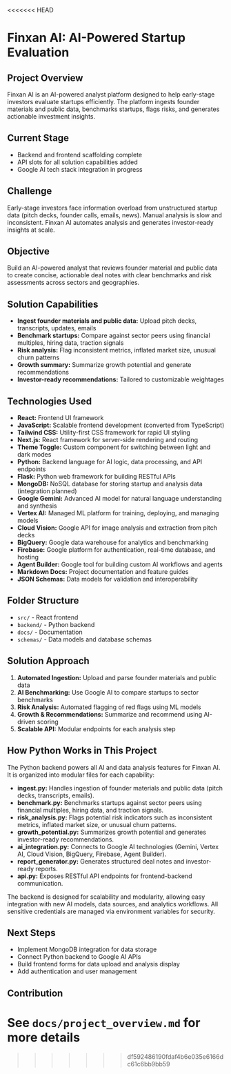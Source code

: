 
<<<<<<< HEAD


# Finxan AI: AI-Powered Startup Evaluation


## Project Overview

Finxan AI is an AI-powered analyst platform designed to help early-stage investors evaluate startups efficiently. The platform ingests founder materials and public data, benchmarks startups, flags risks, and generates actionable investment insights.


## Current Stage

- Backend and frontend scaffolding complete
- API slots for all solution capabilities added
- Google AI tech stack integration in progress

## Challenge


Early-stage investors face information overload from unstructured startup data (pitch decks, founder calls, emails, news). Manual analysis is slow and inconsistent. Finxan AI automates analysis and generates investor-ready insights at scale.

## Objective


Build an AI-powered analyst that reviews founder material and public data to create concise, actionable deal notes with clear benchmarks and risk assessments across sectors and geographies.


## Solution Capabilities

- **Ingest founder materials and public data:** Upload pitch decks, transcripts, updates, emails
- **Benchmark startups:** Compare against sector peers using financial multiples, hiring data, traction signals
- **Risk analysis:** Flag inconsistent metrics, inflated market size, unusual churn patterns
- **Growth summary:** Summarize growth potential and generate recommendations
- **Investor-ready recommendations:** Tailored to customizable weightages



## Technologies Used

- **React:** Frontend UI framework
- **JavaScript:** Scalable frontend development (converted from TypeScript)
- **Tailwind CSS:** Utility-first CSS framework for rapid UI styling
- **Next.js:** React framework for server-side rendering and routing
- **Theme Toggle:** Custom component for switching between light and dark modes
- **Python:** Backend language for AI logic, data processing, and API endpoints
- **Flask:** Python web framework for building RESTful APIs
- **MongoDB:** NoSQL database for storing startup and analysis data (integration planned)
- **Google Gemini:** Advanced AI model for natural language understanding and synthesis
- **Vertex AI:** Managed ML platform for training, deploying, and managing models
- **Cloud Vision:** Google API for image analysis and extraction from pitch decks
- **BigQuery:** Google data warehouse for analytics and benchmarking
- **Firebase:** Google platform for authentication, real-time database, and hosting
- **Agent Builder:** Google tool for building custom AI workflows and agents
- **Markdown Docs:** Project documentation and feature guides
- **JSON Schemas:** Data models for validation and interoperability



## Folder Structure

- `src/` - React frontend
- `backend/` - Python backend
- `docs/` - Documentation
- `schemas/` - Data models and database schemas



## Solution Approach

1. **Automated Ingestion:** Upload and parse founder materials and public data
2. **AI Benchmarking:** Use Google AI to compare startups to sector benchmarks
3. **Risk Analysis:** Automated flagging of red flags using ML models
4. **Growth & Recommendations:** Summarize and recommend using AI-driven scoring
5. **Scalable API:** Modular endpoints for each analysis step


## How Python Works in This Project

The Python backend powers all AI and data analysis features for Finxan AI. It is organized into modular files for each capability:

- **ingest.py:** Handles ingestion of founder materials and public data (pitch decks, transcripts, emails).
- **benchmark.py:** Benchmarks startups against sector peers using financial multiples, hiring data, and traction signals.
- **risk_analysis.py:** Flags potential risk indicators such as inconsistent metrics, inflated market size, or unusual churn patterns.
- **growth_potential.py:** Summarizes growth potential and generates investor-ready recommendations.
- **ai_integration.py:** Connects to Google AI technologies (Gemini, Vertex AI, Cloud Vision, BigQuery, Firebase, Agent Builder).
- **report_generator.py:** Generates structured deal notes and investor-ready reports.
- **api.py:** Exposes RESTful API endpoints for frontend-backend communication.

The backend is designed for scalability and modularity, allowing easy integration with new AI models, data sources, and analytics workflows. All sensitive credentials are managed via environment variables for security.



## Next Steps

- Implement MongoDB integration for data storage
- Connect Python backend to Google AI APIs
- Build frontend forms for data upload and analysis display
- Add authentication and user management



## Contribution

See `docs/project_overview.md` for more details
=======
>>>>>>> df592486190fdaf4b6e035e6166dc61c6bb9bb59
